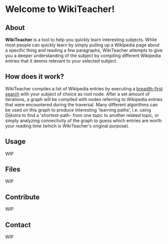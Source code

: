 # Welcome to WikiTeacher!
## About

**WikiTeacher** is a tool to help you quickly learn interesting subjects. While most people can quickly learn by simply pulling up a Wikipedia page about a specific thing and reading a few paragraphs, WikiTeacher attempts to give you a deeper understanding of the subject by compiling different Wikipedia entries that it deems relevant to your selected subject. 

## How does it work?

WikiTeacher compiles a list of Wikipedia entries by executing a [breadth-first search](https://en.wikipedia.org/wiki/Breadth-first_search) with your subject of choice as root node. After a set amount of iterations, a graph will be compiled with nodes referring to Wikipedia entries that were encountered during the traversal. Many different algorithms can be used on this graph to produce interesting 'learning paths', i.e. using Dijkstra to find a 'shortest-path- from one topic to another related topic, or simply analyzing connectivity of the graph to guess which entries are worth your reading time (which is WikiTeacher's original purpose).

## Usage

WIP

## Files

WIP

## Contribute

WIP

## Contact

WIP
